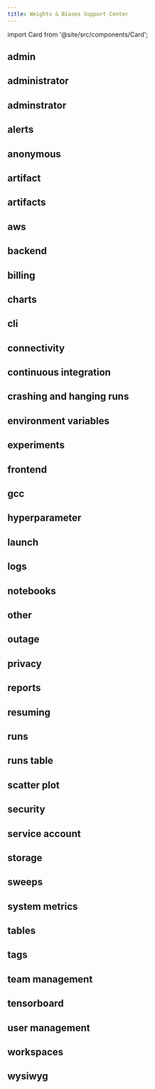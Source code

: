 ```yaml
---
title: Weights & Biases Support Center
---
```

import Card from '@site/src/components/Card';

<Card href="index_admin" className="card-blue">
  <h2>admin</h2>
</Card>
<Card href="index_administrator" className="card-blue">
  <h2>administrator</h2>
</Card>
<Card href="index_adminstrator" className="card-blue">
  <h2>adminstrator</h2>
</Card>
<Card href="index_alerts" className="card-blue">
  <h2>alerts</h2>
</Card>
<Card href="index_anonymous" className="card-blue">
  <h2>anonymous</h2>
</Card>
<Card href="index_artifact" className="card-blue">
  <h2>artifact</h2>
</Card>
<Card href="index_artifacts" className="card-blue">
  <h2>artifacts</h2>
</Card>
<Card href="index_aws" className="card-blue">
  <h2>aws</h2>
</Card>
<Card href="index_backend" className="card-blue">
  <h2>backend</h2>
</Card>
<Card href="index_billing" className="card-blue">
  <h2>billing</h2>
</Card>
<Card href="index_charts" className="card-blue">
  <h2>charts</h2>
</Card>
<Card href="index_cli" className="card-blue">
  <h2>cli</h2>
</Card>
<Card href="index_connectivity" className="card-blue">
  <h2>connectivity</h2>
</Card>
<Card href="index_continuous integration" className="card-blue">
  <h2>continuous integration</h2>
</Card>
<Card href="index_crashing and hanging runs" className="card-blue">
  <h2>crashing and hanging runs</h2>
</Card>
<Card href="index_environment variables" className="card-blue">
  <h2>environment variables</h2>
</Card>
<Card href="index_experiments" className="card-blue">
  <h2>experiments</h2>
</Card>
<Card href="index_frontend" className="card-blue">
  <h2>frontend</h2>
</Card>
<Card href="index_gcc" className="card-blue">
  <h2>gcc</h2>
</Card>
<Card href="index_hyperparameter" className="card-blue">
  <h2>hyperparameter</h2>
</Card>
<Card href="index_launch" className="card-blue">
  <h2>launch</h2>
</Card>
<Card href="index_logs" className="card-blue">
  <h2>logs</h2>
</Card>
<Card href="index_notebooks" className="card-blue">
  <h2>notebooks</h2>
</Card>
<Card href="index_other" className="card-blue">
  <h2>other</h2>
</Card>
<Card href="index_outage" className="card-blue">
  <h2>outage</h2>
</Card>
<Card href="index_privacy" className="card-blue">
  <h2>privacy</h2>
</Card>
<Card href="index_reports" className="card-blue">
  <h2>reports</h2>
</Card>
<Card href="index_resuming" className="card-blue">
  <h2>resuming</h2>
</Card>
<Card href="index_runs" className="card-blue">
  <h2>runs</h2>
</Card>
<Card href="index_runs table" className="card-blue">
  <h2>runs table</h2>
</Card>
<Card href="index_scatter plot" className="card-blue">
  <h2>scatter plot</h2>
</Card>
<Card href="index_security" className="card-blue">
  <h2>security</h2>
</Card>
<Card href="index_service account" className="card-blue">
  <h2>service account</h2>
</Card>
<Card href="index_storage" className="card-blue">
  <h2>storage</h2>
</Card>
<Card href="index_sweeps" className="card-blue">
  <h2>sweeps</h2>
</Card>
<Card href="index_system metrics" className="card-blue">
  <h2>system metrics</h2>
</Card>
<Card href="index_tables" className="card-blue">
  <h2>tables</h2>
</Card>
<Card href="index_tags" className="card-blue">
  <h2>tags</h2>
</Card>
<Card href="index_team management" className="card-blue">
  <h2>team management</h2>
</Card>
<Card href="index_tensorboard" className="card-blue">
  <h2>tensorboard</h2>
</Card>
<Card href="index_user management" className="card-blue">
  <h2>user management</h2>
</Card>
<Card href="index_workspaces" className="card-blue">
  <h2>workspaces</h2>
</Card>
<Card href="index_wysiwyg" className="card-blue">
  <h2>wysiwyg</h2>
</Card>

